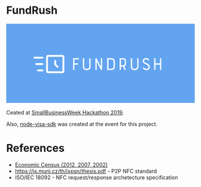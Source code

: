 # FundRush

![logo](https://raw.githubusercontent.com/FIT-X/fundrush/master/logo.png)

Ceated at [SmallBusinessWeek Hackathon 2019](https://www.bemyapp.com/events/smallbusinessweek-hackathon-2019.html).

Also, [node-visa-sdk](https://github.com/chriswoodle/node-visa-sdk) was created at the event for this project.

# References

* [Economic Census (2012, 2007, 2002)](https://www.census.gov/data/developers/data-sets/economic-census.html)
* https://is.muni.cz/th/ixpsn/thesis.pdf - P2P NFC standard
* ISO/IEC 18092 - NFC request/response archetecture specification